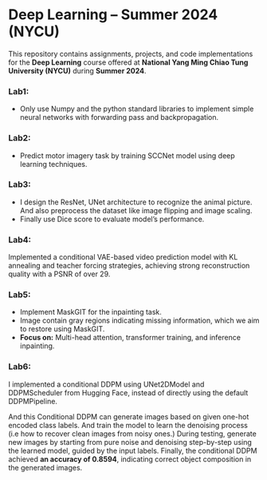 # Deep Learning – Summer 2024 (NYCU)

This repository contains assignments, projects, and code implementations for the **Deep Learning** course offered at **National Yang Ming Chiao Tung University (NYCU)** during **Summer 2024**.


### Lab1:
- Only use Numpy and the python standard libraries to implement simple neural networks with forwarding pass and backpropagation.


### Lab2:
- Predict motor imagery task by training SCCNet model using deep learning techniques.

### Lab3:

- I design the ResNet, UNet architecture to recognize the animal picture.
And also preprocess the dataset like image flipping and image scaling.
- Finally use Dice score to evaluate model’s performance.

### Lab4:
Implemented a conditional VAE-based video prediction model with KL annealing and teacher forcing strategies, achieving strong reconstruction quality with a PSNR of over 29.

### Lab5:

- Implement MaskGIT for the inpainting task.
- Image contain gray regions indicating missing information, which we aim to restore using MaskGIT.
- **Focus on:** Multi-head attention, transformer training, and inference inpainting.

### Lab6:
I implemented a conditional DDPM using UNet2DModel and DDPMScheduler from Hugging Face, instead of directly using the default DDPMPipeline.

And this Conditional DDPM can generate images based on given one-hot encoded class labels.
And train the model to learn the denoising process (i.e how to recover clean images from noisy ones.)
During testing, generate new images by starting from pure noise and denoising step-by-step using the learned model, guided by the input labels.
Finally, the conditional DDPM achieved **an accuracy of 0.8594**, indicating correct object composition in the generated images.

